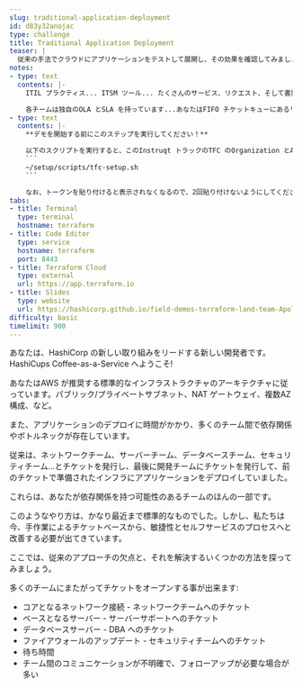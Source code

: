 ```yaml
---
slug: traditional-application-deployment
id: d83y32anojac
type: challenge
title: Traditional Application Deployment
teaser: |
  従来の手法でクラウドにアプリケーションをテストして展開し、その効果を確認してみましょう。
notes:
- type: text
  contents: |-
    ITIL プラクティス... ITSM ツール... たくさんのサービス、リクエスト、そして書類の提出。

    各チームは独自のOLA とSLA を持っています...あなたはFIFO チケットキューにあるリクエストに過ぎません。
- type: text
  contents: |-
    **デモを開始する前にこのステップを実行してください！**

    以下のスクリプトを実行すると、このInstruqt トラックのTFC のOrganization とAPI トークンが提供されます。
    ```
    ~/setup/scripts/tfc-setup.sh
    ```

    なお、トークンを貼り付けると表示されなくなるので、2回貼り付けないようにしてください。
tabs:
- title: Terminal
  type: terminal
  hostname: terraform
- title: Code Editor
  type: service
  hostname: terraform
  port: 8443
- title: Terraform Cloud
  type: external
  url: https://app.terraform.io
- title: Slides
  type: website
  url: https://hashicorp.github.io/field-demos-terraform-land-team-Apollo-11/#1
difficulty: basic
timelimit: 900
---
```

あなたは、HashiCorp の新しい取り組みをリードする新しい開発者です。 HashiCups Coffee-as-a-Service へようこそ!

あなたはAWS が推奨する標準的なインフラストラクチャのアーキテクチャに従っています。パブリック/プライベートサブネット、NAT ゲートウェイ、複数AZ構成、など。

また、アプリケーションのデプロイに時間がかかり、多くのチーム間で依存関係やボトルネックが存在しています。

従来は、ネットワークチーム、サーバーチーム、データベースチーム、セキュリティチーム...とチケットを発行し、最後に開発チームにチケットを発行して、前のチケットで準備されたインフラにアプリケーションをデプロイしていました。

これらは、あなたが依存関係を持つ可能性のあるチームのほんの一部です。

このようなやり方は、かなり最近まで標準的なものでした。しかし、私たちは今、手作業によるチケットベースから、敏捷性とセルフサービスのプロセスへと改善する必要が出てきています。

ここでは、従来のアプローチの欠点と、それを解決するいくつかの方法を探ってみましょう。

多くのチームにまたがってチケットをオープンする事が出来ます:
  * コアとなるネットワーク接続 - ネットワークチームへのチケット
  * ベースとなるサーバー - サーバーサポートへのチケット
  * データベースサーバー - DBA へのチケット
  * ファイアウォールのアップデート - セキュリティチームへのチケット
  * 待ち時間
  * チーム間のコミュニケーションが不明確で、フォローアップが必要な場合が多い